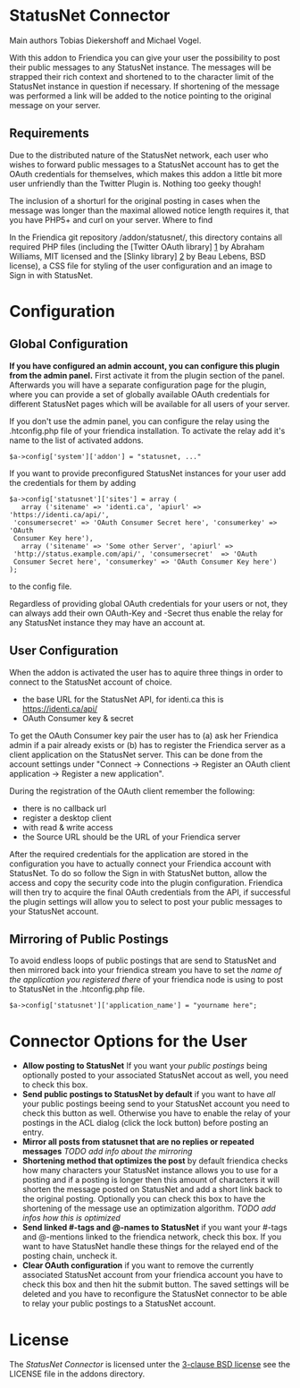 StatusNet Connector
===================
Main authors Tobias Diekershoff and Michael Vogel.

With this addon to Friendica you can give your user the possibility to post
their public messages to any StatusNet instance.  The messages will be strapped
their rich context and shortened to to the character limit of the StatusNet
instance in question if necessary. If shortening of the message was performed a
link will be added to the notice pointing to the original message on your
server.

Requirements
------------

Due to the distributed nature of the StatusNet network, each user who wishes to
forward public messages to a StatusNet account has to get the OAuth credentials
for themselves, which makes this addon a little bit more user unfriendly than
the Twitter Plugin is. Nothing too geeky though!

The inclusion of a shorturl for the original posting in cases when the message
was longer than the maximal allowed notice length requires it, that you have
PHP5+ and curl on your server.
Where to find

In the Friendica git repository /addon/statusnet/, this directory contains all
required PHP files (including the [Twitter OAuth library] [1] by Abraham Williams,
MIT licensed and the [Slinky library] [2] by Beau Lebens, BSD license), a CSS file
for styling of the user configuration and an image to Sign in with StatusNet.

[1]:https://github.com/abraham/twitteroauth
[2]:http://dentedreality.com.au/projects/slinky

Configuration
=============

Global Configuration
--------------------

**If you have configured an admin account, you can configure this plugin from
the admin panel.** First activate it from the plugin section of the panel.
Afterwards you will have a separate configuration page for the plugin, where
you can provide a set of globally available OAuth credentials for different
StatusNet pages which will be available for all users of your server.

If you don't use the admin panel, you can configure the relay using the
.htconfig.php file of your friendica installation. To activate the relay add
it's name to the list of activated addons.

    $a->config['system']['addon'] = "statusnet, ..."

If you want to provide preconfigured StatusNet instances for your user add the
credentials for them by adding

    $a->config['statusnet']['sites'] = array (
       array ('sitename' => 'identi.ca', 'apiurl' => 'https://identi.ca/api/',
	 'consumersecret' => 'OAuth Consumer Secret here', 'consumerkey' => 'OAuth
	 Consumer Key here'),
       array ('sitename' => 'Some other Server', 'apiurl' =>
	 'http://status.example.com/api/', 'consumersecret'  => 'OAuth
	 Consumer Secret here', 'consumerkey' => 'OAuth Consumer Key here')
    );

to the config file.

Regardless of providing global OAuth credentials for your users or not, they
can always add their own OAuth-Key and -Secret thus enable the relay for any
StatusNet instance they may have an account at.

User Configuration 
------------------

When the addon is activated the user has to aquire three things in order to
connect to the StatusNet account of choice.

* the base URL for the StatusNet API, for identi.ca this is https://identi.ca/api/
* OAuth Consumer key & secret

To get the OAuth Consumer key pair the user has to (a) ask her Friendica admin
if a pair already exists or (b) has to register the Friendica server as a
client application on the StatusNet server. This can be done from the account
settings under "Connect -> Connections -> Register an OAuth client application
-> Register a new application".

During the registration of the OAuth client remember the following:

* there is no callback url
* register a desktop client
* with read & write access
* the Source URL should be the URL of your Friendica server

After the required credentials for the application are stored in the
configuration you have to actually connect your Friendica account with
StatusNet. To do so follow the Sign in with StatusNet button, allow the access
and copy the security code into the plugin configuration. Friendica will then
try to acquire the final OAuth credentials from the API, if successful the
plugin settings will allow you to select to post your public messages to your
StatusNet account.

Mirroring of Public Postings
----------------------------

To avoid endless loops of public postings that are send to StatusNet and then
mirrored back into your friendica stream you have to set the _name of the
application you registered there_ of your friendica node is using to post to
StatusNet in the .htconfig.php file.

    $a->config['statusnet']['application_name'] = "yourname here";
 
Connector Options for the User
==============================

* **Allow posting to StatusNet** If you want your _public postings_ being
  optionally posted to your associated StatusNet accout as well, you need to
  check this box.
* **Send public postings to StatusNet by default** if you want to have _all_
  your public postings beeing send to your StatusNet account you need to check
  this button as well. Otherwise you have to enable the relay of your postings
  in the ACL dialog (click the lock button) before posting an entry.
* **Mirror all posts from statusnet that are no replies or repeated messages**
  _TODO add info about the mirroring_
* **Shortening method that optimizes the post** by default friendica checks how
  many characters your StatusNet instance allows you to use for a posting and
  if a posting is longer then this amount of characters it will shorten the
  message posted on StatusNet and add a short link back to the original
  posting. Optionally you can check this box to have the shortening of the
  message use an optimization algorithm. _TODO add infos how this is
  optimized_
* **Send linked #-tags and @-names to StatusNet** if you want your #-tags and
  @-mentions linked to the friendica network, check this box. If you want to
  have StatusNet handle these things for the relayed end of the posting chain,
  uncheck it.
* **Clear OAuth configuration** if you want to remove the currently associated
  StatusNet account from your friendica account you have to check this box and
  then hit the submit button. The saved settings will be deleted and you have
  to reconfigure the StatusNet connector to be able to relay your public
  postings to a StatusNet account.

License
=======

The _StatusNet Connector_ is licensed unter the [3-clause BSD license][3] see the
LICENSE file in the addons directory.

[3]: http://opensource.org/licenses/BSD-3-Clause
